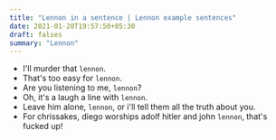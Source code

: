 ```yaml
---
title: "Lennon in a sentence | Lennon example sentences"
date: 2021-01-20T19:57:50+05:30
draft: falses
summary: "Lennon"
---
```

- I'll murder that `lennon`.
- That's too easy for `lennon`.
- Are you listening to me, `lennon`?
- Oh, it's a laugh a line with `lennon`.
- Leave him alone, `lennon`, or i'll tell them all the truth about you.
- For chrissakes, diego worships adolf hitler and john `lennon`, that's fucked up!
                 

